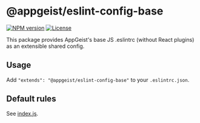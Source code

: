 # @appgeist/eslint-config-base

[![NPM version][npm-image]][npm-url]
[![License][license-image]][license-url]

This package provides AppGeist's base JS .eslintrc (without React plugins) as an extensible shared config.

## Usage

Add `"extends": "@appgeist/eslint-config-base"` to your `.eslintrc.json`.

## Default rules

See [index.js](index.js).

[npm-image]: https://img.shields.io/npm/v/@appgeist/eslint-config-base.svg?style=flat-square
[npm-url]: https://www.npmjs.com/package/@appgeist/eslint-config-base
[license-image]: https://img.shields.io/npm/l/@appgeist/eslint-config-base.svg?style=flat-square
[license-url]: LICENSE
